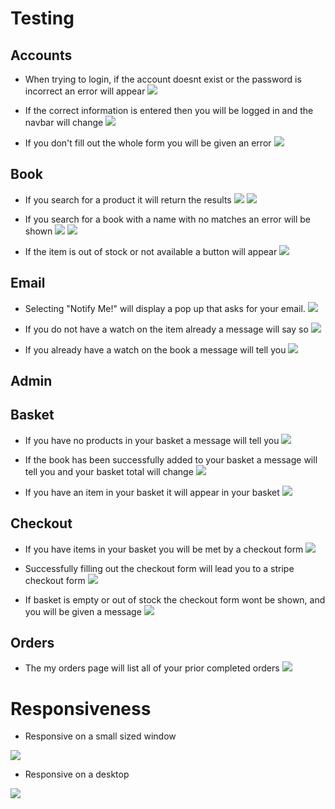 # Testing
## Accounts
- When trying to login, if the account doesnt exist or the password is incorrect an error will appear
![](documentation/Testing/login_fail.png)

- If the correct information is entered then you will be logged in and the navbar will change
![](documentation/Testing/successful_login.png)

- If you don't fill out the whole form you will be given an error
![](documentation/Testing/register_fail.png)
## Book
- If you search for a product it will return the results
![](documentation/Testing/search_start.png)
![](documentation/Testing/search_end.png)

- If you search for a book with a name with no matches an error will be shown
![](documentation/Testing/search_fail_start.png)
![](documentation/Testing/search_fail_end.png)

- If the item is out of stock or not available a button will appear
![](documentation/Testing/item_outof_stock.png)
## Email
- Selecting "Notify Me!" will display a pop up that asks for your email.
![](documentation/Testing/item_notify_form.png)

- If you do not have a watch on the item already a message will say so
![](documentation/Testing/notify_success.png)

- If you already have a watch on the book a message will tell you
![](documentation/Testing/notify_already_signed.png)
## Admin

## Basket
- If you have no products in your basket a message will tell you 
![](documentation/Testing/empty_basket.png)

- If the book has been successfully added to your basket a message will tell you and your basket total will change
![](documentation/Testing/add_to_basket.png)

- If you have an item in your basket it will appear in your basket
![](documentation/Testing/basket_items.png)

## Checkout
- If you have items in your basket you will be met by a checkout form
![](documentation/Testing/successful_checkout.png)

- Successfully filling out the checkout form will lead you to a stripe checkout form
![](documentation/Testing/stripe_checkout.png)

- If basket is empty or out of stock the checkout form wont be shown, and you will be given a message
![](documentation/Testing/checkout_empty_basket.png)
## Orders
- The my orders page will list all of your prior completed orders
![](documentation/Testing/my_orders.png)

# Responsiveness
- Responsive on a small sized window

![](documentation/Testing/responsiveness_small.png)

- Responsive on a desktop

![](documentation/Testing/responsiveness_desktop.png)